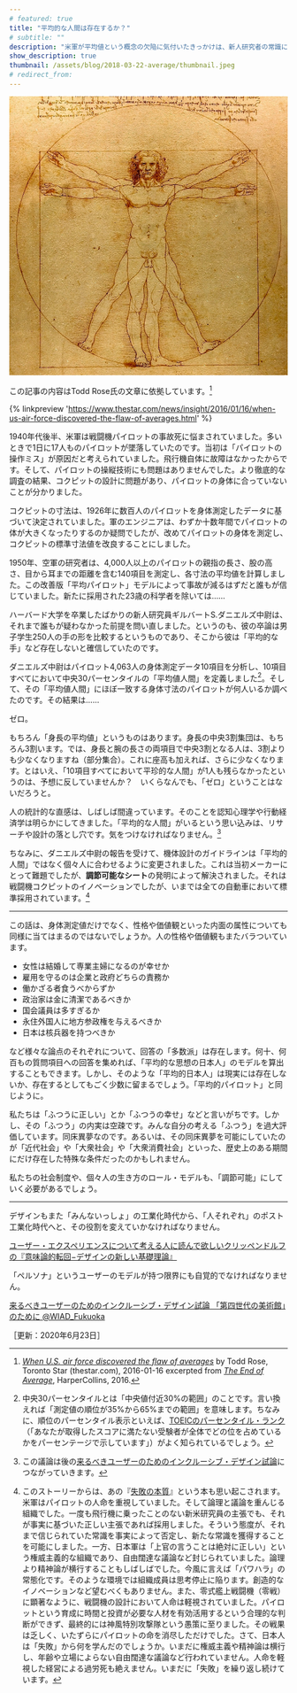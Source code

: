 ```yaml
---
# featured: true
title: "平均的な人間は存在するか？"
# subtitle: ""
description: "米軍が平均値という概念の欠陥に気付いたきっかけは、新人研究者の常識にとらわれない発想でした。"
show_description: true
thumbnail: /assets/blog/2018-03-22-average/thumbnail.jpeg
# redirect_from: 
---
```


![レオナルド・ダ・ヴィンチのウィトルウィウス的人体図](/assets/blog/2018-03-22-average/vitruvian_man.jpeg)

この記事の内容はTodd Rose氏の文章に依拠しています。[^article-thestar]

[^article-thestar]: _[When U.S. air force discovered the flaw of averages](https://www.thestar.com/news/insight/2016/01/16/when-us-air-force-discovered-the-flaw-of-averages.html)_ by Todd Rose, Toronto Star (thestar.com), 2016-01-16 excerpted from _[The End of Average](http://www.toddrose.com/endofaverage)_, HarperCollins, 2016.

{% linkpreview 'https://www.thestar.com/news/insight/2016/01/16/when-us-air-force-discovered-the-flaw-of-averages.html' %}

1940年代後半、米軍は戦闘機パイロットの事故死に悩まされていました。多いときで1日に17人ものパイロットが墜落していたのです。当初は「パイロットの操作ミス」が原因だと考えられていました。飛行機自体に故障はなかったからです。そして、パイロットの操縦技術にも問題はありませんでした。より徹底的な調査の結果、コクピットの設計に問題があり、パイロットの身体に合っていないことが分かりました。

コクピットの寸法は、1926年に数百人のパイロットを身体測定したデータに基づいて決定されていました。軍のエンジニアは、わずか十数年間でパイロットの体が大きくなったりするのか疑問でしたが、改めてパイロットの身体を測定し、コクピットの標準寸法値を改良することにしました。

1950年、空軍の研究者は、4,000人以上のパイロットの親指の長さ、股の高さ、目から耳までの距離を含む140項目を測定し、各寸法の平均値を計算しました。この改善版「平均パイロット」モデルによって事故が減るはずだと誰もが信じていました。新たに採用された23歳の科学者を除いては……

ハーバード大学を卒業したばかりの新人研究員ギルバートS.ダニエルズ中尉は、それまで誰もが疑わなかった前提を問い直しました。というのも、彼の卒論は男子学生250人の手の形を比較するというものであり、そこから彼は「平均的な手」など存在しないと確信していたのです。

ダニエルズ中尉はパイロット4,063人の身体測定データ10項目を分析し、10項目すべてにおいて中央30パーセンタイルの「平均値人間」を定義しました[^percentile]。そして、その「平均値人間」にほぼ一致する身体寸法のパイロットが何人いるか調べたのです。その結果は……

[^percentile]: 中央30パーセンタイルとは「中央値付近30%の範囲」のことです。言い換えれば「測定値の順位が35%から65%までの範囲」を意味します。ちなみに、順位のパーセンタイル表示といえば、[TOEICのパーセンタイル・ランク](https://www.iibc-global.org/toeic/test/lr/guide04/guide04_02.html)（「あなたが取得したスコアに満たない受験者が全体でどの位を占めているかをパーセンテージで示しています」）がよく知られているでしょう。

ゼロ。

もちろん「身長の平均値」というものはあります。身長の中央3割集団は、もちろん3割います。では、身長と腕の長さの両項目で中央3割となる人は、3割よりも少なくなりますね（部分集合）。これに座高も加えれば、さらに少なくなります。とはいえ、「10項目すべてにおいて平珍的な人間」が1人も残らなかったというのは、予想に反していませんか？　いくらなんでも、「ゼロ」ということはないだろうと。

人の統計的な直感は、しばしば間違っています。そのことを認知心理学や行動経済学は明らかにしてきました。「平均的な人間」がいるという思い込みは、リサーチや設計の落とし穴です。気をつけなければなりません。[^inclusive-design]

[^inclusive-design]: この議論は後の[来るべきユーザーのためのインクルーシブ・デザイン試論](/blog/2020/04/01/world-ia-day-fukuoka-2020.html)につながっていきます。

ちなみに、ダニエルズ中尉の報告を受けて、機体設計のガイドラインは「平均的人間」ではなく個々人に合わせるように変更されました。これは当初メーカーにとって難題でしたが、**調節可能なシート**の発明によって解決されました。それは戦闘機コクピットのイノベーションでしたが、いまでは全ての自動車において標準採用されています。[^failure]

---

この話は、身体測定値だけでなく、性格や価値観といった内面の属性についても同様に当てはまるのではないでしょうか。人の性格や価値観もまたバラついています。

* 女性は結婚して専業主婦になるのが幸せか
* 雇用を守るのは企業と政府どちらの責務か
* 働かざる者食うべからずか
* 政治家は金に清潔であるべきか
* 国会議員は多すぎるか
* 永住外国人に地方参政権を与えるべきか
* 日本は核兵器を持つべきか

など様々な論点のそれぞれについて、回答の「多数派」は存在します。何十、何百もの質問項目への回答を集めれば、「平均的な思想の日本人」のモデルを算出することもできます。しかし、そのような「平均的日本人」は現実には存在しないか、存在するとしてもごく少数に留まるでしょう。「平均的パイロット」と同じように。

私たちは「ふつうに正しい」とか「ふつうの幸せ」などと言いがちです。しかし、その「ふつう」の内実は空疎です。みんな自分の考える「ふつう」を過大評価しています。同床異夢なのです。あるいは、その同床異夢を可能にしていたのが「近代社会」や「大衆社会」や「大衆消費社会」といった、歴史上のある期間にだけ存在した特殊な条件だったのかもしれません。

私たちの社会制度や、個々人の生き方のロール・モデルも、「調節可能」にしていく必要があるでしょう。

---

デザインもまた「みんないっしょ」の工業化時代から、「人それぞれ」のポスト工業化時代へと、その役割を変えていかなければなりません。

[ユーザー・エクスペリエンスについて考える人に読んで欲しいクリッペンドルフの『意味論的転回−デザインの新しい基礎理論』](/blog/2013/12/03/semantic-turn.html)

「ペルソナ」というユーザーのモデルが持つ限界にも自覚的でなければなりません。

[来るべきユーザーのためのインクルーシブ・デザイン試論 「第四世代の美術館」のために @WIAD_Fukuoka](/blog/2020/04/01/world-ia-day-fukuoka-2020.html)

[^failure]: このストーリーからは、あの『[失敗の本質](http://amzn.to/2FTnwfO)』という本も思い起こされます。米軍はパイロットの人命を重視していました。そして論理と議論を重んじる組織でした。一度も飛行機に乗ったことのない新米研究員の主張でも、それが事実に基づいた正しい主張であれば採用しました。そういう態度が、それまで信じられていた常識を事実によって否定し、新たな常識を獲得することを可能にしました。一方、日本軍は「上官の言うことは絶対に正しい」という権威主義的な組織であり、自由闊達な議論など封じられていました。論理より精神論が横行することもしばしばでした。今風に言えば「パワハラ」の常態化です。そのような環境では組織成員は思考停止に陥ります。創造的なイノベーションなど望むべくもありません。また、零式艦上戦闘機（零戦）に顕著なように、戦闘機の設計において人命は軽視されていました。パイロットという育成に時間と投資が必要な人材を有効活用するという合理的な判断ができず、最終的には神風特別攻撃隊という愚策に至りました。その戦果は乏しく、いたずらにパイロットの命を消尽しただけでした。さて、日本人は「失敗」から何を学んだのでしょうか。いまだに権威主義や精神論は横行し、年齢や立場によらない自由闊達な議論など行われていません。人命を軽視した経営による過労死も絶えません。いまだに「失敗」を繰り返し続けています。

［更新：2020年6月23日］

